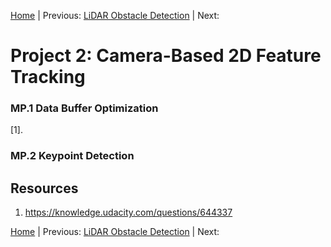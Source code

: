 [Home](../../README.md) | Previous: [LiDAR Obstacle Detection](../p1/p1-lidar-obstacle-detection.md) | Next: 

# Project 2: Camera-Based 2D Feature Tracking

### MP.1 Data Buffer Optimization

[1].

### MP.2 Keypoint Detection

## Resources

1. https://knowledge.udacity.com/questions/644337

[Home](../../README.md) | Previous: [LiDAR Obstacle Detection](../p1/p1-lidar-obstacle-detection.md) | Next: 